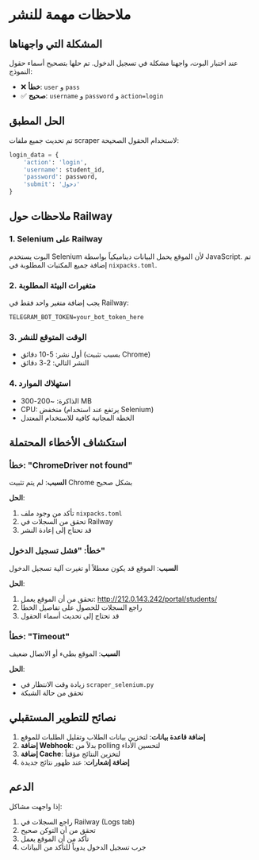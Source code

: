 # ملاحظات مهمة للنشر

## المشكلة التي واجهناها

عند اختبار البوت، واجهنا مشكلة في تسجيل الدخول. تم حلها بتصحيح أسماء حقول النموذج:

- ❌ **خطأ**: `user` و `pass`
- ✅ **صحيح**: `username` و `password` و `action=login`

## الحل المطبق

تم تحديث جميع ملفات scraper لاستخدام الحقول الصحيحة:

```python
login_data = {
    'action': 'login',
    'username': student_id,
    'password': password,
    'submit': 'دخول'
}
```

## ملاحظات حول Railway

### 1. Selenium على Railway

البوت يستخدم Selenium لأن الموقع يحمل البيانات ديناميكياً بواسطة JavaScript. تم إضافة جميع المكتبات المطلوبة في `nixpacks.toml`.

### 2. متغيرات البيئة المطلوبة

يجب إضافة متغير واحد فقط في Railway:

```
TELEGRAM_BOT_TOKEN=your_bot_token_here
```

### 3. الوقت المتوقع للنشر

- أول نشر: 5-10 دقائق (بسبب تثبيت Chrome)
- النشر التالي: 2-3 دقائق

### 4. استهلاك الموارد

- الذاكرة: ~200-300 MB
- CPU: منخفض (يرتفع عند استخدام Selenium)
- الخطة المجانية كافية للاستخدام المعتدل

## استكشاف الأخطاء المحتملة

### خطأ: "ChromeDriver not found"

**السبب**: لم يتم تثبيت Chrome بشكل صحيح

**الحل**:
1. تأكد من وجود ملف `nixpacks.toml`
2. تحقق من السجلات في Railway
3. قد تحتاج إلى إعادة النشر

### خطأ: "فشل تسجيل الدخول"

**السبب**: الموقع قد يكون معطلاً أو تغيرت آلية تسجيل الدخول

**الحل**:
1. تحقق من أن الموقع يعمل: http://212.0.143.242/portal/students/
2. راجع السجلات للحصول على تفاصيل الخطأ
3. قد تحتاج إلى تحديث أسماء الحقول

### خطأ: "Timeout"

**السبب**: الموقع بطيء أو الاتصال ضعيف

**الحل**:
- زيادة وقت الانتظار في `scraper_selenium.py`
- تحقق من حالة الشبكة

## نصائح للتطوير المستقبلي

1. **إضافة قاعدة بيانات**: لتخزين بيانات الطلاب وتقليل الطلبات للموقع
2. **إضافة Webhook**: بدلاً من polling لتحسين الأداء
3. **إضافة Cache**: لتخزين النتائج مؤقتاً
4. **إضافة إشعارات**: عند ظهور نتائج جديدة

## الدعم

إذا واجهت مشاكل:
1. راجع السجلات في Railway (Logs tab)
2. تحقق من أن التوكن صحيح
3. تأكد من أن الموقع يعمل
4. جرب تسجيل الدخول يدوياً للتأكد من البيانات

